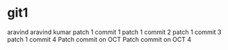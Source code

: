 # git1
aravind
aravind kumar
patch 1 commit 1
patch 1 commit 2
patch 1 commit 3
patch 1 commit 4
Patch commit on OCT
Patch commit on OCT 4

